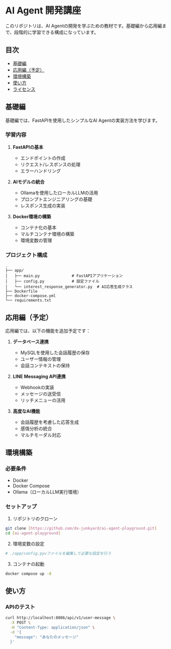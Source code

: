 # AI Agent 開発講座

このリポジトリは、AI Agentの開発を学ぶための教材です。基礎編から応用編まで、段階的に学習できる構成になっています。

## 目次

- [基礎編](#基礎編)
- [応用編（予定）](#応用編予定)
- [環境構築](#環境構築)
- [使い方](#使い方)
- [ライセンス](#ライセンス)

## 基礎編

基礎編では、FastAPIを使用したシンプルなAI Agentの実装方法を学びます。

### 学習内容

1. **FastAPIの基本**
   - エンドポイントの作成
   - リクエスト/レスポンスの処理
   - エラーハンドリング

2. **AIモデルの統合**
   - Ollamaを使用したローカルLLMの活用
   - プロンプトエンジニアリングの基礎
   - レスポンス生成の実装

3. **Docker環境の構築**
   - コンテナ化の基本
   - マルチコンテナ環境の構築
   - 環境変数の管理

### プロジェクト構成

```
.
├── app/
│   ├── main.py              # FastAPIアプリケーション
│   ├── config.py            # 設定ファイル
│   └── interest_response_generator.py  # AI応答生成クラス
├── Dockerfile
├── docker-compose.yml
└── requirements.txt
```

## 応用編（予定）

応用編では、以下の機能を追加予定です：

1. **データベース連携**
   - MySQLを使用した会話履歴の保存
   - ユーザー情報の管理
   - 会話コンテキストの保持

2. **LINE Messaging API連携**
   - Webhookの実装
   - メッセージの送受信
   - リッチメニューの活用

3. **高度なAI機能**
   - 会話履歴を考慮した応答生成
   - 感情分析の統合
   - マルチモーダル対応

## 環境構築

### 必要条件

- Docker
- Docker Compose
- Ollama（ローカルLLM実行環境）

### セットアップ

1. リポジトリのクローン
```bash
git clone [https://github.com/dx-junkyard/ai-agent-playground.git]
cd [ai-agent-playground]
```

2. 環境変数の設定
```bash
# ./app/config.pyvファイルを編集して必要な設定を行う
```

3. コンテナの起動
```bash
docker compose up -d
```

## 使い方

### APIのテスト

```bash
curl http://localhost:8086/api/v1/user-message \
  -X POST \
  -H "Content-Type: application/json" \
  -d '{
    "message": "あなたのメッセージ"
  }'
```